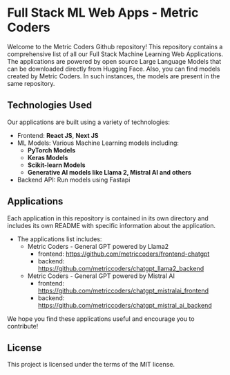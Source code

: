 # Full Stack ML Web Apps - Metric Coders

Welcome to the Metric Coders Github repository! This repository contains a comprehensive list of all our Full Stack Machine Learning Web Applications. The applications are powered by open source Large Language Models that can be downloaded directly from Hugging Face. Also, you can find models created by Metric Coders. In such instances, the models are present in the same repository.

## Technologies Used

Our applications are built using a variety of technologies:

- Frontend: **React JS**, **Next JS**
- ML Models: Various Machine Learning models including:
  - **PyTorch Models**
  - **Keras Models**
  - **Scikit-learn Models**
  - **Generative AI models like Llama 2, Mistral AI and others**
- Backend API: Run models using Fastapi  

## Applications

Each application in this repository is contained in its own directory and includes its own README with specific information about the application.
- The applications list includes:
  - Metric Coders - General GPT powered by Llama2
    - frontend: https://github.com/metriccoders/frontend-chatgpt
    - backend: https://github.com/metriccoders/chatgpt_llama2_backend
  - Metric Coders - General GPT powered by Mistral AI
    - frontend: https://github.com/metriccoders/chatgpt_mistralai_frontend
    - backend: https://github.com/metriccoders/chatgpt_mistral_ai_backend


We hope you find these applications useful and encourage you to contribute!

## License

This project is licensed under the terms of the MIT license.
